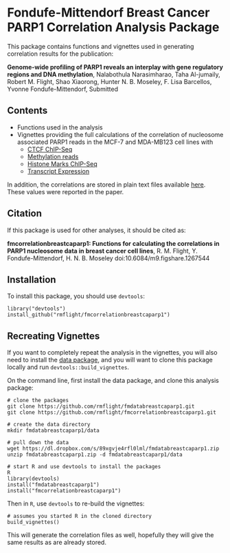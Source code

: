 # Fondufe-Mittendorf Breast Cancer PARP1 Correlation Analysis Package

This package contains functions and vignettes used in generating correlation results for the publication:

**Genome-wide profiling of PARP1 reveals an interplay with gene regulatory regions and DNA methylation**, Nalabothula Narasimharao, Taha Al-jumaily, Robert M. Flight, Shao Xiaorong, Hunter N. B. Moseley, F. Lisa Barcellos, Yvonne Fondufe-Mittendorf, Submitted

## Contents

* Functions used in the analysis
* Vignettes providing the full calculations of the correlation of nucleosome associated PARP1 reads in the MCF-7 and MDA-MB123 cell lines with
  * [CTCF ChIP-Seq](https://rmflight.github.io/fmcorrelationbreastcaparp1/parp1_ctcf.html)
  * [Methylation reads](https://rmflight.github.io/fmcorrelationbreastcaparp1/parp1_methylation.html)
  * [Histone Marks ChIP-Seq](https://rmflight.github.io/fmcorrelationbreastcaparp1/parp1_histone_marks.html)
  * [Transcript Expression](https://rmflight.github.io/fmcorrelationbreastcaparp1/parp1_expression.html)
  
In addition, the correlations are stored in plain text files available [here](https://github.com/rmflight/fmcorrelationbreastcaparp1/tree/master/inst/correlation_tables). These values were reported in the paper.

## Citation

If this package is used for other analyses, it should be cited as:

**fmcorrelationbreastcaparp1: Functions for calculating the correlations in PARP1 nucleosome data in breast cancer cell lines**, R. M. Flight, Y. Fondufe-Mittendorf, H. N. B. Moseley doi:10.6084/m9.figshare.1267544

## Installation

To install this package, you should use `devtools`:

```
library("devtools")
install_github("rmflight/fmcorrelationbreastcaparp1")
```

## Recreating Vignettes

If you want to completely repeat the analysis in the vignettes, you will also need to install the [data package](https://github.com/rmflight/fmdatabreastcaparp1), and you will want to clone this package locally and run `devtools::build_vignettes`.

On the command line, first install the data package, and clone this analysis package:

```
# clone the packages
git clone https://github.com/rmflight/fmdatabreastcaparp1.git
git clone https://github.com/rmflight/fmcorrelationbreastcaparp1.git

# create the data directory
mkdir fmdatabreastcaparp1/data

# pull down the data
wget https://dl.dropbox.com/s/89xgvje4rfl0lml/fmdatabreastcaparp1.zip
unzip fmdatabreastcaparp1.zip -d fmdatabreastcaparp1/data

# start R and use devtools to install the packages
R
library(devtools)
install("fmdatabreastcaparp1")
install("fmcorrelationbreastcaparp1")
```

Then in `R`, use `devtools` to re-build the vignettes:

```
# assumes you started R in the cloned directory
build_vignettes()
```

This will generate the correlation files as well, hopefully they will give the same results as are already stored.
